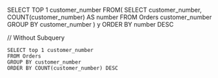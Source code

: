  SELECT TOP 1 customer_number FROM(
 SELECT customer_number,  COUNT(customer_number) AS number 
          FROM Orders customer_number
       GROUP BY customer_number 
       ) y
      ORDER BY number DESC
      
      
 // Without Subquery 
 
  
    SELECT top 1 customer_number 
    FROM Orders
    GROUP BY customer_number
    ORDER BY COUNT(customer_number) DESC
      
      
